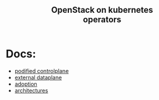 <div style="width:70%;text-align:center;margin:0 auto;margin-bottom:60px;">
  <p>
    <h2>OpenStack on kubernetes operators</h2>
  </p>
</div>

# Docs:
* [podified controlplane](https://github.com/openstack-k8s-operators/docs)
* [external dataplane](https://openstack-k8s-operators.github.io/dataplane-operator/)
* [adoption](https://openstack-k8s-operators.github.io/data-plane-adoption/)
* [architectures](https://openstack-k8s-operators.github.io/architecture/)

